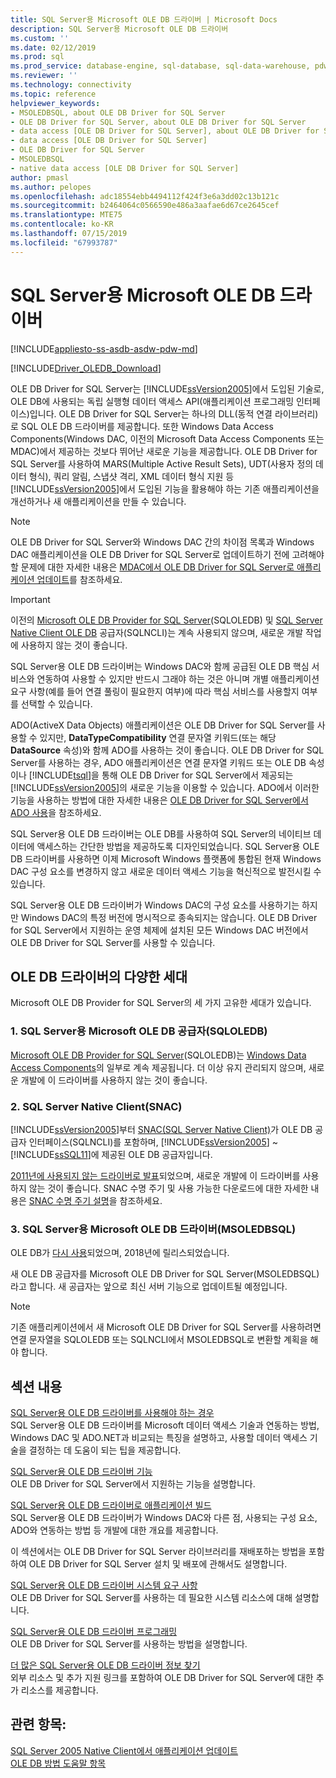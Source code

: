```yaml
---
title: SQL Server용 Microsoft OLE DB 드라이버 | Microsoft Docs
description: SQL Server용 Microsoft OLE DB 드라이버
ms.custom: ''
ms.date: 02/12/2019
ms.prod: sql
ms.prod_service: database-engine, sql-database, sql-data-warehouse, pdw
ms.reviewer: ''
ms.technology: connectivity
ms.topic: reference
helpviewer_keywords:
- MSOLEDBSQL, about OLE DB Driver for SQL Server
- OLE DB Driver for SQL Server, about OLE DB Driver for SQL Server
- data access [OLE DB Driver for SQL Server], about OLE DB Driver for SQL Server
- data access [OLE DB Driver for SQL Server]
- OLE DB Driver for SQL Server
- MSOLEDBSQL
- native data access [OLE DB Driver for SQL Server]
author: pmasl
ms.author: pelopes
ms.openlocfilehash: adc18554ebb4494112f424f3e6a3dd02c13b121c
ms.sourcegitcommit: b2464064c0566590e486a3aafae6d67ce2645cef
ms.translationtype: MTE75
ms.contentlocale: ko-KR
ms.lasthandoff: 07/15/2019
ms.locfileid: "67993787"
---
```

# <a name="microsoft-ole-db-driver-for-sql-server"></a>SQL Server용 Microsoft OLE DB 드라이버
[!INCLUDE[appliesto-ss-asdb-asdw-pdw-md](../../includes/appliesto-ss-asdb-asdw-pdw-md.md)]

[!INCLUDE[Driver_OLEDB_Download](../../includes/driver_oledb_download.md)]

OLE DB Driver for SQL Server는 [!INCLUDE[ssVersion2005](../../includes/ssversion2005-md.md)]에서 도입된 기술로, OLE DB에 사용되는 독립 실행형 데이터 액세스 API(애플리케이션 프로그래밍 인터페이스)입니다. OLE DB Driver for SQL Server는 하나의 DLL(동적 연결 라이브러리)로 SQL OLE DB 드라이버를 제공합니다. 또한 Windows Data Access Components(Windows DAC, 이전의 Microsoft Data Access Components 또는 MDAC)에서 제공하는 것보다 뛰어난 새로운 기능을 제공합니다. OLE DB Driver for SQL Server를 사용하여 MARS(Multiple Active Result Sets), UDT(사용자 정의 데이터 형식), 쿼리 알림, 스냅샷 격리, XML 데이터 형식 지원 등 [!INCLUDE[ssVersion2005](../../includes/ssversion2005-md.md)]에서 도입된 기능을 활용해야 하는 기존 애플리케이션을 개선하거나 새 애플리케이션을 만들 수 있습니다.  
  
> [!NOTE]  
> OLE DB Driver for SQL Server와 Windows DAC 간의 차이점 목록과 Windows DAC 애플리케이션을 OLE DB Driver for SQL Server로 업데이트하기 전에 고려해야 할 문제에 대한 자세한 내용은 [MDAC에서 OLE DB Driver for SQL Server로 애플리케이션 업데이트](../oledb/applications/updating-an-application-to-oledb-driver-for-sql-server-from-mdac.md)를 참조하세요.  

> [!IMPORTANT]
> 이전의 [Microsoft OLE DB Provider for SQL Server](../../ado/guide/appendixes/microsoft-ole-db-provider-for-sql-server.md)(SQLOLEDB) 및 [SQL Server Native Client OLE DB](../../relational-databases/native-client/sql-server-native-client.md) 공급자(SQLNCLI)는 계속 사용되지 않으며, 새로운 개발 작업에 사용하지 않는 것이 좋습니다.
  
 SQL Server용 OLE DB 드라이버는 Windows DAC와 함께 공급된 OLE DB 핵심 서비스와 연동하여 사용할 수 있지만 반드시 그래야 하는 것은 아니며 개별 애플리케이션 요구 사항(예를 들어 연결 풀링이 필요한지 여부)에 따라 핵심 서비스를 사용할지 여부를 선택할 수 있습니다.  
  
 ADO(ActiveX Data Objects) 애플리케이션은 OLE DB Driver for SQL Server를 사용할 수 있지만, **DataTypeCompatibility** 연결 문자열 키워드(또는 해당 **DataSource** 속성)와 함께 ADO를 사용하는 것이 좋습니다. OLE DB Driver for SQL Server를 사용하는 경우, ADO 애플리케이션은 연결 문자열 키워드 또는 OLE DB 속성이나 [!INCLUDE[tsql](../../includes/tsql-md.md)]을 통해 OLE DB Driver for SQL Server에서 제공되는 [!INCLUDE[ssVersion2005](../../includes/ssversion2005-md.md)]의 새로운 기능을 이용할 수 있습니다. ADO에서 이러한 기능을 사용하는 방법에 대한 자세한 내용은 [OLE DB Driver for SQL Server에서 ADO 사용](../oledb/applications/using-ado-with-oledb-driver-for-sql-server.md)을 참조하세요.  
  
 SQL Server용 OLE DB 드라이버는 OLE DB를 사용하여 SQL Server의 네이티브 데이터에 액세스하는 간단한 방법을 제공하도록 디자인되었습니다. SQL Server용 OLE DB 드라이버를 사용하면 이제 Microsoft Windows 플랫폼에 통합된 현재 Windows DAC 구성 요소를 변경하지 않고 새로운 데이터 액세스 기능을 혁신적으로 발전시킬 수 있습니다.  
  
 SQL Server용 OLE DB 드라이버가 Windows DAC의 구성 요소를 사용하기는 하지만 Windows DAC의 특정 버전에 명시적으로 종속되지는 않습니다. OLE DB Driver for SQL Server에서 지원하는 운영 체제에 설치된 모든 Windows DAC 버전에서 OLE DB Driver for SQL Server를 사용할 수 있습니다.  

 ## <a name="different-generations-of-ole-db-drivers"></a>OLE DB 드라이버의 다양한 세대

Microsoft OLE DB Provider for SQL Server의 세 가지 고유한 세대가 있습니다.

### <a name="1-microsoft-ole-db-provider-for-sql-server-sqloledb"></a>1. SQL Server용 Microsoft OLE DB 공급자(SQLOLEDB)
[Microsoft OLE DB Provider for SQL Server](../../ado/guide/appendixes/microsoft-ole-db-provider-for-sql-server.md)(SQLOLEDB)는 [Windows Data Access Components](https://msdn.microsoft.com/library/ms692897.aspx)의 일부로 계속 제공됩니다. 더 이상 유지 관리되지 않으며, 새로운 개발에 이 드라이버를 사용하지 않는 것이 좋습니다.

### <a name="2-sql-server-native-client-snac"></a>2. SQL Server Native Client(SNAC)
[!INCLUDE[ssVersion2005](../../includes/ssversion2005-md.md)]부터 [SNAC(SQL Server Native Client)](../../relational-databases/native-client/sql-server-native-client.md)가 OLE DB 공급자 인터페이스(SQLNCLI)를 포함하며, [!INCLUDE[ssVersion2005](../../includes/ssversion2005-md.md)] ~ [!INCLUDE[ssSQL11](../../includes/sssql11-md.md)]에 제공된 OLE DB 공급자입니다.

[2011년에 사용되지 않는 드라이버로 발표](https://blogs.msdn.microsoft.com/sqlnativeclient/2011/08/29/microsoft-is-aligning-with-odbc-for-native-relational-data-access/)되었으며, 새로운 개발에 이 드라이버를 사용하지 않는 것이 좋습니다. SNAC 수명 주기 및 사용 가능한 다운로드에 대한 자세한 내용은 [SNAC 수명 주기 설명](https://blogs.msdn.microsoft.com/sqlreleaseservices/snac-lifecycle-explained/)을 참조하세요.

### <a name="3-microsoft-ole-db-driver-for-sql-server-msoledbsql"></a>3. SQL Server용 Microsoft OLE DB 드라이버(MSOLEDBSQL)
OLE DB가 [다시 사용](https://blogs.msdn.microsoft.com/sqlnativeclient/2017/10/06/announcing-the-new-release-of-ole-db-driver-for-sql-server/)되었으며, 2018년에 릴리스되었습니다.

새 OLE DB 공급자를 Microsoft OLE DB Driver for SQL Server(MSOLEDBSQL)라고 합니다. 새 공급자는 앞으로 최신 서버 기능으로 업데이트될 예정입니다.

> [!NOTE]
> 기존 애플리케이션에서 새 Microsoft OLE DB Driver for SQL Server를 사용하려면 연결 문자열을 SQLOLEDB 또는 SQLNCLI에서 MSOLEDBSQL로 변환할 계획을 해야 합니다.
  
## <a name="in-this-section"></a>섹션 내용  
[SQL Server용 OLE DB 드라이버를 사용해야 하는 경우](../oledb/when-to-use-oledb-driver-for-sql-server.md)  
 SQL Server용 OLE DB 드라이버를 Microsoft 데이터 액세스 기술과 연동하는 방법, Windows DAC 및 ADO.NET과 비교되는 특징을 설명하고, 사용할 데이터 액세스 기술을 결정하는 데 도움이 되는 팁을 제공합니다.  
  
 [SQL Server용 OLE DB 드라이버 기능](../oledb/features/oledb-driver-for-sql-server-features.md )  
 OLE DB Driver for SQL Server에서 지원하는 기능을 설명합니다.  
  
 [SQL Server용 OLE DB 드라이버로 애플리케이션 빌드](../oledb/applications/building-applications-with-oledb-driver-for-sql-server.md)  
 SQL Server용 OLE DB 드라이버가 Windows DAC와 다른 점, 사용되는 구성 요소, ADO와 연동하는 방법 등 개발에 대한 개요를 제공합니다.  
  
 이 섹션에서는 OLE DB Driver for SQL Server 라이브러리를 재배포하는 방법을 포함하여 OLE DB Driver for SQL Server 설치 및 배포에 관해서도 설명합니다.  
  
 [SQL Server용 OLE DB 드라이버 시스템 요구 사항](../oledb/system-requirements-for-oledb-driver-for-sql-server.md)  
 OLE DB Driver for SQL Server를 사용하는 데 필요한 시스템 리소스에 대해 설명합니다.  
  
 [SQL Server용 OLE DB 드라이버 프로그래밍](../oledb/ole-db/oledb-driver-for-sql-server-programming.md)  
 OLE DB Driver for SQL Server를 사용하는 방법을 설명합니다.  
  
 [더 많은 SQL Server용 OLE DB 드라이버 정보 찾기](../oledb/finding-more-oledb-driver-for-sql-server-information.md)  
 외부 리소스 및 추가 지원 링크를 포함하여 OLE DB Driver for SQL Server에 대한 추가 리소스를 제공합니다.  
  
  
## <a name="see-also"></a>관련 항목:  
 [SQL Server 2005 Native Client에서 애플리케이션 업데이트](../oledb/applications/updating-an-application-from-sql-server-2005-native-client.md)    
 [OLE DB 방법 도움말 항목](../oledb/ole-db-how-to/ole-db-how-to-topics.md)  
  
  

